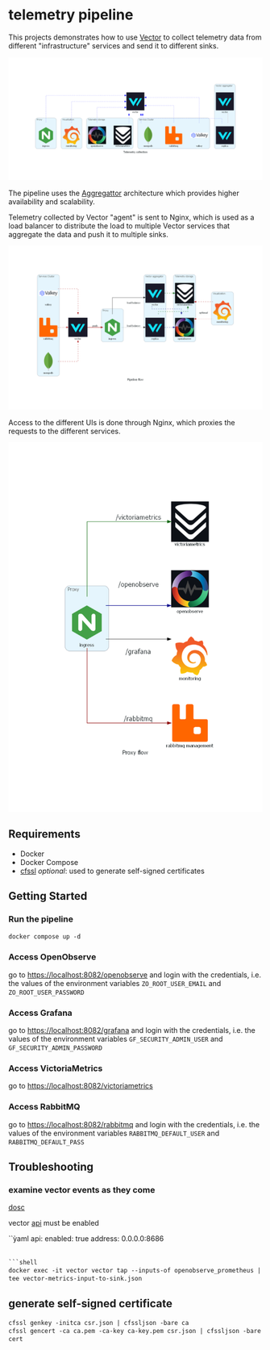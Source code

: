 
# telemetry pipeline

This projects demonstrates how to use [Vector](https://vector.dev/) to collect telemetry data from different "infrastructure" services and send it to different sinks.

![Telemetry Collection Diagram](./diagrams/telemetry_collection.png)

The pipeline uses the [Aggregattor](https://vector.dev/docs/setup/going-to-prod/arch/aggregator/) architecture which provides higher availability and scalability.

Telemetry collected by Vector "agent" is sent to Nginx, which is used as a load balancer to distribute the load to multiple Vector services that aggregate the data and push it to multiple sinks.

![Pipeline flow](./diagrams/pipeline_flow.png)

Access to the different UIs is done through Nginx, which proxies the requests to the different services.

![Proxy flow](./diagrams/proxy_flow.png)

## Requirements

- Docker
- Docker Compose
- [cfssl](https://github.com/cloudflare/cfssl) *optional*: used to generate self-signed certificates

## Getting Started

### Run the pipeline

```shell
docker compose up -d
```

### Access OpenObserve

go to [https://localhost:8082/openobserve](https://localhost:8082/openobserve) and login with the credentials, i.e. the values of the environment variables `ZO_ROOT_USER_EMAIL` and `ZO_ROOT_USER_PASSWORD`

### Access Grafana

go to [https://localhost:8082/grafana](https://localhost:8082/grafana) and login with the credentials, i.e. the values of the environment variables `GF_SECURITY_ADMIN_USER` and `GF_SECURITY_ADMIN_PASSWORD`

### Access VictoriaMetrics

go to [https://localhost:8082/victoriametrics](https://localhost:8082/victoriametrics)

### Access RabbitMQ

go to [https://localhost:8082/rabbitmq](https://localhost:8082/rabbitmq) and login with the credentials, i.e. the values of the environment variables `RABBITMQ_DEFAULT_USER` and `RABBITMQ_DEFAULT_PASS`


## Troubleshooting

### examine vector events as they come

[dosc](https://vector.dev/guides/level-up/vector-tap-guide/)

vector [api](https://vector.dev/docs/reference/api/) must be enabled

``ỳaml
api:
  enabled: true
  address: 0.0.0.0:8686
```

```shell
docker exec -it vector vector tap --inputs-of openobserve_prometheus | tee vector-metrics-input-to-sink.json
```

## generate self-signed certificate
```shell
cfssl genkey -initca csr.json | cfssljson -bare ca
cfssl gencert -ca ca.pem -ca-key ca-key.pem csr.json | cfssljson -bare cert

```
